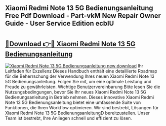 ## Xiaomi Redmi Note 13 5G Bedienungsanleitung Free Pdf Download - Part-vkM New Repair Owner Guide - User Service Edition ecbIU

# <h2><a href="http://df3wy4g.blite.top/?on=Xiaomi+Redmi+Note+13+5G+Bedienungsanleitung">🔗Download 👉🔴 Xiaomi Redmi Note 13 5G Bedienungsanleitung</a></h2>

[![Xiaomi Redmi Note 13 5G Bedienungsanleitung new download](https://i.imgur.com/lujVjoI.png)](http://df3wy4g.blite.top/?on=Xiaomi+Redmi+Note+13+5G+Bedienungsanleitung)
Ihr Leitfaden für Exzellenz Dieses Handbuch enthält eine detaillierte Roadmap für die Beherrschung der Verwendung Ihres neuen Xiaomi Redmi Note 13 5G Bedienungsanleitung. Folgen Sie mit, um eine optimale Leistung und Freude zu gewährleisten. Wichtige Benutzervereinbarung Bitte lesen Sie die Nutzungsbedingungen, bevor Sie Ihr neues Xiaomi Redmi Note 13 5G Bedienungsanleitung in Betrieb nehmen. Dieses innovative Xiaomi Redmi Note 13 5G Bedienungsanleitung bietet eine umfassende Suite von Funktionen, die Ihren Workflow optimieren. Wir sind bestrebt, Lösungen für Xiaomi Redmi Note 13 5G BedienungsanleitungD bereitzustellen. Unser Team ist bestrebt, Ihre Anliegen schnell und effizient zu lösen.
